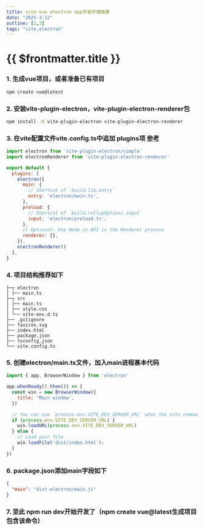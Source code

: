 ```yaml
---
title: vite-vue electron app开发环境搭建
date: "2025-3-12"
outline: [2,3]
tags: "vite,electron"
---
```


# {{ $frontmatter.title }}

### 1. 生成vue项目，或者准备已有项目
  ```bash 
  npm create vue@latest
  ```

### 2. 安装vite-plugin-electron，vite-plugin-electron-renderer包
  ```bash
  npm install -D vite-plugin-electron vite-plugin-electron-renderer
  ```

### 3. 在vite配置文件vite.config.ts中追加 plugins项 [参考](https://github.com/electron-vite/vite-plugin-electron)

  ```js
  import electron from 'vite-plugin-electron/simple'
  import electronRenderer from 'vite-plugin-electron-renderer'

  export default {
    plugins: [
      electron({
        main: {
          // Shortcut of `build.lib.entry`
          entry: 'electron/main.ts',
        },
        preload: {
          // Shortcut of `build.rollupOptions.input`
          input: 'electron/preload.ts',
        },
        // Optional: Use Node.js API in the Renderer process
        renderer: {},
      }),
      electronRenderer()
    ],
  }
  ```

### 4. 项目结构推荐如下

```
├─┬ electron
│ ├── main.ts
├─┬ src
│ ├── main.ts
│ ├── style.css
│ └── vite-env.d.ts
├── .gitignore
├── favicon.svg
├── index.html
├── package.json
├── tsconfig.json
└── vite.config.ts
```

### 5. 创建electron/main.ts文件，加入main进程基本代码

```js
import { app, BrowserWindow } from 'electron'

app.whenReady().then(() => {
  const win = new BrowserWindow({
    title: 'Main window',
  })

  // You can use `process.env.VITE_DEV_SERVER_URL` when the vite command is called `serve`
  if (process.env.VITE_DEV_SERVER_URL) {
    win.loadURL(process.env.VITE_DEV_SERVER_URL)
  } else {
    // Load your file
    win.loadFile('dist/index.html');
  }
})
```

### 6. package.json添加main字段如下
```json
{
  "main": "dist-electron/main.js"
}
```

### 7. 至此 npm run dev开始开发了（npm create vue@latest生成项目包含该命令）
